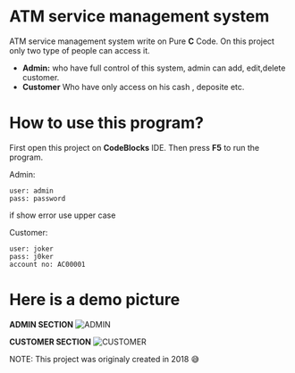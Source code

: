 # ATM service management system
 ATM service management system write on Pure **C** Code. On this project only two type of people can access it.
 * **Admin:** who have full control of this system, admin can add, edit,delete customer.
 * **Customer** Who have only access on his cash , deposite etc.

 # How to use this program?

 First open this project on **CodeBlocks** IDE.
 Then press **F5** to run the program.

 Admin:
 ```
 user: admin
 pass: password
 ```
 if show error use upper case

 Customer:
 ```
 user: joker
 pass: j0ker
 account no: AC00001
 ```

 # Here is a demo picture
 
 **ADMIN SECTION**
 ![ADMIN](https://i.imgur.com/NLMfOkS.gif)

 **CUSTOMER SECTION**
 ![CUSTOMER](https://i.imgur.com/Dkat2lc.gif)


NOTE: This project was originaly created in 2018 😅

